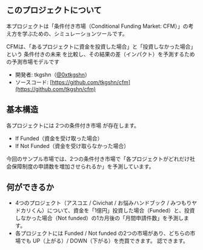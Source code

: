 ## このプロジェクトについて

本プロジェクトは「条件付き市場（Conditional Funding Market: CFM）」の考え方を学ぶための、シミュレーションツールです。

CFMは、「あるプロジェクトに資金を投資した場合」と「投資しなかった場合」という 条件付きの未来 を比較し、その結果の差（インパクト）を予測するための予測市場モデルです

- 開発者: tkgshn（[@0xtkgshn](https://github.com/0xtkgshn)）
- ソースコード: [https://github.com/tkgshn/cfm](https://github.com/tkgshn/cfm)


## 基本構造
各プロジェクトには 2つの条件付き市場 が存在します。

- If Funded（資金を受け取った場合）
- If Not Funded（資金を受け取らなかった場合）

今回のサンプル市場では、2つの条件付き市場で「各プロジェクトがどれだけ社会保障制度の申請数を増加させられるか」を予測しています。

## 何ができるか

- 4つのプロジェクト（アスコエ / Civichat / お悩みハンドブック / みつもりヤドカリくん）について、資金を「1億円」投資した場合（Funded）と、投資しなかった場合（Not funded）の1カ月後の「月間申請件数」を予測します。
- 各プロジェクトには Funded / Not funded の2つの市場があり、どちらの市場でも UP（上がる）/ DOWN（下がる）を売買できます。
認できます。

